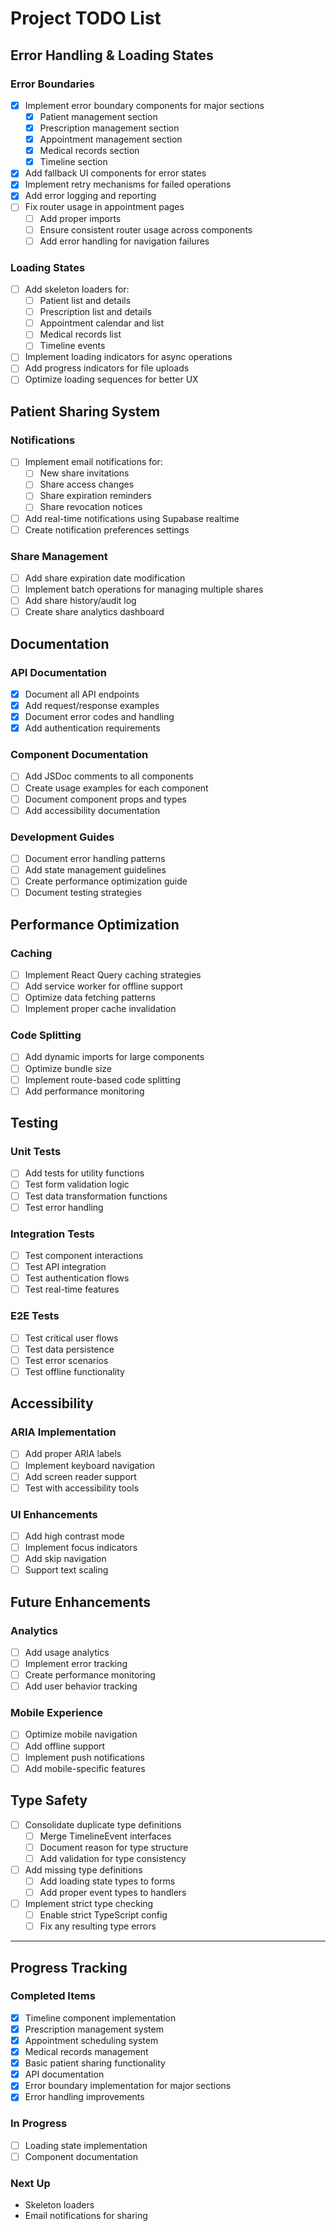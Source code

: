 # Project TODO List

## Error Handling & Loading States

### Error Boundaries
- [x] Implement error boundary components for major sections
  - [x] Patient management section
  - [x] Prescription management section
  - [x] Appointment management section
  - [x] Medical records section
  - [x] Timeline section
- [x] Add fallback UI components for error states
- [x] Implement retry mechanisms for failed operations
- [x] Add error logging and reporting
- [ ] Fix router usage in appointment pages
  - [ ] Add proper imports
  - [ ] Ensure consistent router usage across components
  - [ ] Add error handling for navigation failures

### Loading States
- [ ] Add skeleton loaders for:
  - [ ] Patient list and details
  - [ ] Prescription list and details
  - [ ] Appointment calendar and list
  - [ ] Medical records list
  - [ ] Timeline events
- [ ] Implement loading indicators for async operations
- [ ] Add progress indicators for file uploads
- [ ] Optimize loading sequences for better UX

## Patient Sharing System

### Notifications
- [ ] Implement email notifications for:
  - [ ] New share invitations
  - [ ] Share access changes
  - [ ] Share expiration reminders
  - [ ] Share revocation notices
- [ ] Add real-time notifications using Supabase realtime
- [ ] Create notification preferences settings

### Share Management
- [ ] Add share expiration date modification
- [ ] Implement batch operations for managing multiple shares
- [ ] Add share history/audit log
- [ ] Create share analytics dashboard

## Documentation

### API Documentation
- [x] Document all API endpoints
- [x] Add request/response examples
- [x] Document error codes and handling
- [x] Add authentication requirements

### Component Documentation
- [ ] Add JSDoc comments to all components
- [ ] Create usage examples for each component
- [ ] Document component props and types
- [ ] Add accessibility documentation

### Development Guides
- [ ] Document error handling patterns
- [ ] Add state management guidelines
- [ ] Create performance optimization guide
- [ ] Document testing strategies

## Performance Optimization

### Caching
- [ ] Implement React Query caching strategies
- [ ] Add service worker for offline support
- [ ] Optimize data fetching patterns
- [ ] Implement proper cache invalidation

### Code Splitting
- [ ] Add dynamic imports for large components
- [ ] Optimize bundle size
- [ ] Implement route-based code splitting
- [ ] Add performance monitoring

## Testing

### Unit Tests
- [ ] Add tests for utility functions
- [ ] Test form validation logic
- [ ] Test data transformation functions
- [ ] Test error handling

### Integration Tests
- [ ] Test component interactions
- [ ] Test API integration
- [ ] Test authentication flows
- [ ] Test real-time features

### E2E Tests
- [ ] Test critical user flows
- [ ] Test data persistence
- [ ] Test error scenarios
- [ ] Test offline functionality

## Accessibility

### ARIA Implementation
- [ ] Add proper ARIA labels
- [ ] Implement keyboard navigation
- [ ] Add screen reader support
- [ ] Test with accessibility tools

### UI Enhancements
- [ ] Add high contrast mode
- [ ] Implement focus indicators
- [ ] Add skip navigation
- [ ] Support text scaling

## Future Enhancements

### Analytics
- [ ] Add usage analytics
- [ ] Implement error tracking
- [ ] Create performance monitoring
- [ ] Add user behavior tracking

### Mobile Experience
- [ ] Optimize mobile navigation
- [ ] Add offline support
- [ ] Implement push notifications
- [ ] Add mobile-specific features

## Type Safety
- [ ] Consolidate duplicate type definitions
  - [ ] Merge TimelineEvent interfaces
  - [ ] Document reason for type structure
  - [ ] Add validation for type consistency
- [ ] Add missing type definitions
  - [ ] Add loading state types to forms
  - [ ] Add proper event types to handlers
- [ ] Implement strict type checking
  - [ ] Enable strict TypeScript config
  - [ ] Fix any resulting type errors

---

## Progress Tracking

### Completed Items
- [x] Timeline component implementation
- [x] Prescription management system
- [x] Appointment scheduling system
- [x] Medical records management
- [x] Basic patient sharing functionality
- [x] API documentation
- [x] Error boundary implementation for major sections
- [x] Error handling improvements

### In Progress
- [ ] Loading state implementation
- [ ] Component documentation

### Next Up
- Skeleton loaders
- Email notifications for sharing 